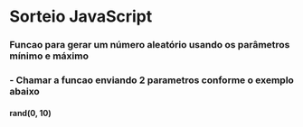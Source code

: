 # Sorteio JavaScript
### Funcao para gerar um número aleatório usando os parâmetros mínimo e máximo

### - Chamar a funcao enviando 2 parametros conforme o exemplo abaixo
#### rand(0, 10)